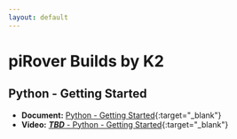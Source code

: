 ```yaml
---
layout: default
---
```


# piRover Builds by K2

## Python - Getting Started

- **Document:** [Python - Getting Started](PythonGettingStarted.pdf){:target="_blank"}
- **Video:** [***TBD*** - Python - Getting Started](){:target="_blank"}


